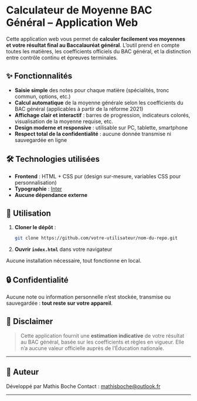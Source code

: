 # Calculateur de Moyenne BAC Général – Application Web

Cette application web vous permet de **calculer facilement vos moyennes et votre résultat final au Baccalauréat général**. L’outil prend en compte toutes les matières, les coefficients officiels du BAC général, et la distinction entre contrôle continu et épreuves terminales.

## ✨ Fonctionnalités

* **Saisie simple** des notes pour chaque matière (spécialités, tronc commun, options, etc.)
* **Calcul automatique** de la moyenne générale selon les coefficients du BAC général (applicables à partir de la réforme 2021)
* **Affichage clair et interactif** : barres de progression, indicateurs colorés, visualisation de la moyenne requise, etc.
* **Design moderne et responsive** : utilisable sur PC, tablette, smartphone
* **Respect total de la confidentialité** : aucune donnée transmise ni sauvegardée en ligne

## 🛠️ Technologies utilisées

* **Frontend** : HTML + CSS pur (design sur-mesure, variables CSS pour personnalisation)
* **Typographie** : [Inter](https://fonts.google.com/specimen/Inter)
* **Aucune dépendance externe**

## 🚀 Utilisation

1. **Cloner le dépôt** :

   ```bash
   git clone https://github.com/votre-utilisateur/nom-du-repo.git
   ```
2. **Ouvrir `index.html`** dans votre navigateur

Aucune installation nécessaire, tout fonctionne en local.

## 🔒 Confidentialité

Aucune note ou information personnelle n’est stockée, transmise ou sauvegardée :
**tout reste sur votre appareil**.

## 📄 Disclaimer

> Cette application fournit une **estimation indicative** de votre résultat au BAC général, basée sur les coefficients et règles en vigueur.
> Elle n’a aucune valeur officielle auprès de l’Éducation nationale.

---

## 👤 Auteur

Développé par Mathis Boche
Contact : [mathisboche@outlook.fr](mailto:mathisboche@outlook.fr)

---

